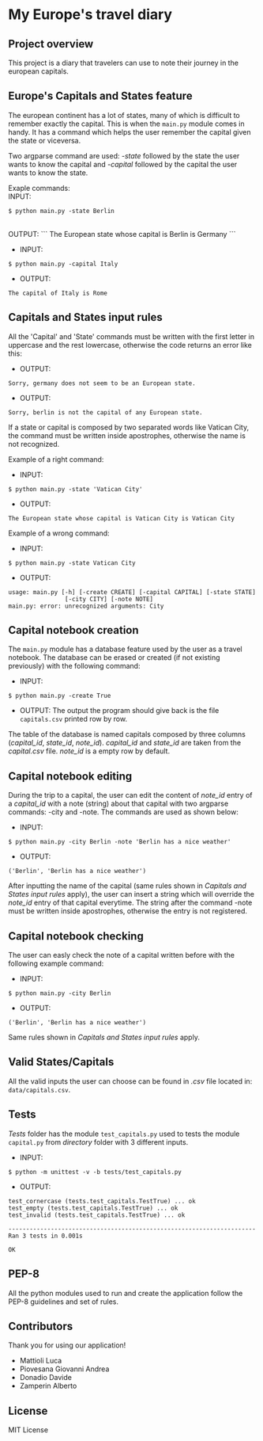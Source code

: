 # My Europe's travel diary

## Project overview

This project is a diary that travelers can use to note their journey in the european capitals.

## Europe's Capitals and States feature
The european continent has a lot of states, many of which is difficult to remember exactly the capital. This is when the ```main.py``` module comes in handy. It has a command which helps the user remember the capital given the state or viceversa. 

Two argparse command are used: *-state* followed by the state the user wants to know the capital and *-capital* followed by the capital the user wants to know the state.

Exaple commands: 
<br> 
INPUT:
```
$ python main.py -state Berlin 
```
<br>
OUTPUT: 
```
The European state whose capital is Berlin is Germany
```

* INPUT: 
```
$ python main.py -capital Italy
```
* OUTPUT: 
```
The capital of Italy is Rome
```

## Capitals and States input rules
All the 'Capital' and 'State' commands must be written with the first letter in uppercase and the rest lowercase, otherwise the code returns an error like this:
* OUTPUT: 
```
Sorry, germany does not seem to be an European state.
```
* OUTPUT: 
```
Sorry, berlin is not the capital of any European state.
```

If a state or capital is composed by two separated words like Vatican City, the command must be written inside apostrophes, otherwise the name is not recognized.

Example of a right command:
* INPUT: 
```
$ python main.py -state 'Vatican City'
```
* OUTPUT: 
```
The European state whose capital is Vatican City is Vatican City
```

Example of a wrong command:
* INPUT: 
```
$ python main.py -state Vatican City
```
* OUTPUT: 
```
usage: main.py [-h] [-create CREATE] [-capital CAPITAL] [-state STATE]
                [-city CITY] [-note NOTE]
main.py: error: unrecognized arguments: City
```

## Capital notebook creation
The ```main.py``` module has a database feature used by the user as a travel notebook. The database can be erased or created (if not existing previously) with the following command:
* INPUT: 
```
$ python main.py -create True
```
* OUTPUT: The output the program should give back is the file ```capitals.csv``` printed row by row.

The table of the database is named capitals composed by three columns (_capital_id_, _state_id_, _note_id_). _capital_id_ and _state_id_ are taken from the _capital.csv_ file. _note_id_ is a empty row by default.

## Capital notebook editing
During the trip to a capital, the user can edit the content of _note_id_ entry of a _capital_id_ with a note (string) about that capital with two argparse commands: -city and -note. The commands are used as shown below:
* INPUT: 
```
$ python main.py -city Berlin -note 'Berlin has a nice weather'
```
* OUTPUT: 
```
('Berlin', 'Berlin has a nice weather')
```

After inputting the name of the capital (same rules shown in _Capitals and States input rules_ apply), the user can insert a string which will override the _note_id_ entry of that capital everytime. The string after the command -note must be written inside apostrophes, otherwise the entry is not registered.

## Capital notebook checking
The user can easly check the note of a capital written before with the following example command:

* INPUT: 
```
$ python main.py -city Berlin
```
* OUTPUT: 
```
('Berlin', 'Berlin has a nice weather')
```

Same rules shown in _Capitals and States input rules_ apply.

## Valid States/Capitals

All the valid inputs the user can choose can be found in _.csv_ file located in: ```data/capitals.csv```.

## Tests
*Tests* folder has the module ```test_capitals.py``` used to tests the module ```capital.py``` from *directory* folder with 3 different inputs.

* INPUT: 
```
$ python -m unittest -v -b tests/test_capitals.py
```
* OUTPUT:
```
test_cornercase (tests.test_capitals.TestTrue) ... ok
test_empty (tests.test_capitals.TestTrue) ... ok
test_invalid (tests.test_capitals.TestTrue) ... ok

----------------------------------------------------------------------
Ran 3 tests in 0.001s

OK
```

## PEP-8

All the python modules used to run and create the application follow the PEP-8 guidelines and set of rules.

## Contributors
Thank you for using our application!
* Mattioli Luca
* Piovesana Giovanni Andrea
* Donadio Davide
* Zamperin Alberto

## License

MIT License

